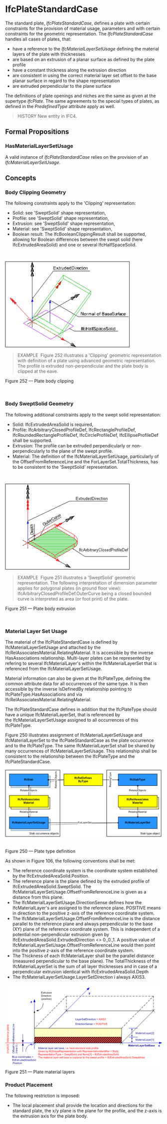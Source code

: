 # IfcPlateStandardCase

The standard plate, _IfcPlateStandardCase_, defines a plate with certain constraints for the provision of material usage, parameters and with certain constraints for the geometric representation. The _IfcPlateStandardCase_ handles all cases of plates, that:

* have a reference to the _IfcMaterialLayerSetUsage_ defining the material layers of the plate with thicknesses
* are based on an extrusion of a planar surface as defined by the plate profile
* have a constant thickness along the extrusion direction
* are consistent in using the correct material layer set offset to the base planar surface in regard to the shape representation
* are extruded perpendicular to the plane surface

The definitions of plate openings and niches are the same as given at the supertype _IfcPlate_. The same agreements to the special types of plates, as defined in the _PredefinedType_ attribute apply as well.

> HISTORY  New entity in IFC4.

## Formal Propositions

### HasMaterialLayerSetUsage
A valid instance of _IfcPlateStandardCase_ relies on the provision of an _IfcMaterialLayerSetUsage_.

## Concepts

### Body Clipping Geometry

The following constraints apply to the 'Clipping'
representation:


* Solid: see 'SweptSolid' shape representation,
* Profile: see 'SweptSolid' shape
representation,
* Extrusion: see 'SweptSolid' shape
representation,
* Material: see 'SweptSolid' shape
representation,
* Boolean result: The IfcBooleanClippingResult
shall be supported, allowing for Boolean differences between the
swept solid (here IfcExtrudedAreaSolid) and one or several
IfcHalfSpaceSolid.


 


![advanced plate](../../../../figures/ifcslab_advanced-layout1.gif)

> EXAMPLE  Figure 252 illustrates a 'Clipping' geometric representation with definition of a plate using advanced geometric representation. The profile is extruded non-perpendicular and the plate body is clipped at the eave.


Figure 252 — Plate body clipping


 



### Body SweptSolid Geometry

The following additional constraints apply to the swept solid
representation:


* Solid: IfcExtrudedAreaSolid is required,
* Profile: IfcArbitraryClosedProfileDef,
IfcRectangleProfileDef, IfcRoundedRectangleProfileDef,
IfcCircleProfileDef, IfcEllipseProfileDef shall be
supported.
* Extrusion: The profile can be extruded perpendicularly
or non-perpendicularly to the plane of the swept profile.
* Material: The definition of the
IfcMaterialLayerSetUsage, particularly of the
OffsetFromReferenceLine and the
ForLayerSet.TotalThickness, has to be consistent to the
'SweptSolid' representation.


 


![standard plate](../../../../figures/ifcslab_standard-layout1.gif)

> EXAMPLE  Figure 251 illustrates a 'SweptSolid' geometric representation. The following interpretation of dimension parameter applies for polygonal plates (in ground floor view): IfcArbitraryClosedProfileDef.OuterCurve being a closed bounded curve is interpreted as area (or foot print) of the plate.


Figure 251 — Plate body extrusion


 


### Material Layer Set Usage

The material of the IfcPlateStandardCase is defined by
IfcMaterialLayerSetUsage and attached by the
IfcRelAssociatesMaterial.RelatingMaterial. It is
accessible by the inverse HasAssociations relationship.
Multi-layer plates can be represented by refering to several
IfcMaterialLayer's within the IfcMaterialLayerSet
that is referenced from the
IfcMaterialLayerSetUsage. 


Material information can also be given at the
IfcPlateType, defining the common attribute data for all
occurrences of the same type. It is then accessible by the
inverse IsDefinedBy relationship pointing to
IfcPlateType.HasAssociations and via
IfcRelAssociatesMaterial.RelatingMaterial.


The IfcPlateStandardCase defines in addition that the
IfcPlateType should have a unique
IfcMaterialLayerSet, that is referenced by
the IfcMaterialLayerSetUsage assigned to all
occurrences of this IfcPlateType.


Figure 250 illustrates assignment of IfcMaterialLayerSetUsage and IfcMaterialLayerSet to the IfcPlateStandardCase as the plate occurrence and to the IfcPlateType. The same IfcMaterialLayerSet shall be shared by many occurrences of IfcMaterialLayerSetUsage. This relationship shall be consistent to the relationship between the IfcPlateType and the IfcPlateStandardCase.


![Material layer set and usage](../../../../figures/ifcslab_materialusage-01.png) 


Figure 250 — Plate type definition


As shown in Figure 106, the following conventions shall be met:


* The reference coordinate system is the coordinate system established by the IfcExtrudedAreaSolid.Position.
* The reference plane is the plane defined by the extruded profile of IfcExtrudedAreaSolid.SweptSolid. The IfcMaterialLayerSetUsage.OffsetFromReferenceLine is given as a distance from this plane.
* The IfcMaterialLayerSetUsage.DirectionSense defines how the IfcMaterialLayer's are assigned to the reference plane. POSITIVE means in direction to the positive z-axis of the reference coordinate system.
* The IfcMaterialLayerSetUsage.OffsetFromReferenceLine is the distance parallel to the reference plane and always perpendicular to the base (XY) plane of the reference coordinate system. This is independent of a potential non-perpendicular extrusion given by IfcExtrudedAreaSolid.ExtrudedDirection <> 0.,0.,1. A positive value of IfcMaterialLayerSetUsage.OffsetFromReferenceLine would then point into the positive z-axis of the reference coordinate system.
* The Thickness of each IfcMaterialLayer shall be the parallel distance (measured perpendicular to the base plane). The TotalThickness of the IfcMaterialLayerSet is the sum of all layer thicknesses and in case of a perpendicular extrusion identical with IfcExtrudedAreaSolid.Depth
* The IfcMaterialLayerSetUsage.LayerSetDirection i always AXIS3.


![plate material layer set](../../../../figures/ifcmateriallayersetusage_slab-01.png)
Figure 251 — Plate material layers



### Product Placement

The following restriction is imposed:


* The local placement shall provide the location and directions
for the standard plate, the x/y plane is the plane for the
profile, and the z-axis is the extrusion axis for the plate body.



